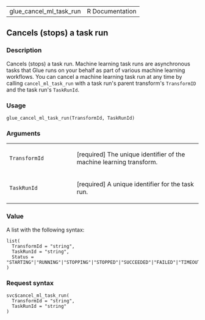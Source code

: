 <table style="width: 100%;">
<tbody>
<tr class="odd">
<td>glue_cancel_ml_task_run</td>
<td style="text-align: right;">R Documentation</td>
</tr>
</tbody>
</table>

## Cancels (stops) a task run

### Description

Cancels (stops) a task run. Machine learning task runs are asynchronous
tasks that Glue runs on your behalf as part of various machine learning
workflows. You can cancel a machine learning task run at any time by
calling `cancel_ml_task_run` with a task run's parent transform's
`TransformID` and the task run's `TaskRunId`.

### Usage

    glue_cancel_ml_task_run(TransformId, TaskRunId)

### Arguments

<table>
<colgroup>
<col style="width: 35%" />
<col style="width: 65%" />
</colgroup>
<tbody>
<tr class="odd">
<td><code
id="glue_cancel_ml_task_run_:_TransformId">TransformId</code></td>
<td><p>[required] The unique identifier of the machine learning
transform.</p></td>
</tr>
<tr class="even">
<td><code id="glue_cancel_ml_task_run_:_TaskRunId">TaskRunId</code></td>
<td><p>[required] A unique identifier for the task run.</p></td>
</tr>
</tbody>
</table>

### Value

A list with the following syntax:

    list(
      TransformId = "string",
      TaskRunId = "string",
      Status = "STARTING"|"RUNNING"|"STOPPING"|"STOPPED"|"SUCCEEDED"|"FAILED"|"TIMEOUT"
    )

### Request syntax

    svc$cancel_ml_task_run(
      TransformId = "string",
      TaskRunId = "string"
    )
